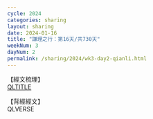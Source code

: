 ```yaml
---
cycle: 2024
categories: sharing
layout: sharing
date: 2024-01-16
title: "謙理之行：第16天/共730天"
weekNum: 3
dayNum: 2
permalink: /sharing/2024/wk3-day2-qianli.html
---
```

【經文梳理】  
[QLTITLE](QLLINK)

【背經經文】  
QLVERSE
